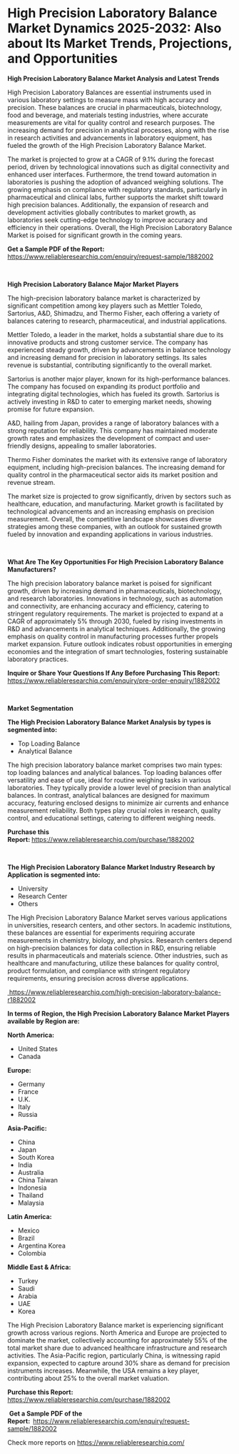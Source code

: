 <p><h1>High Precision Laboratory Balance Market Dynamics 2025-2032: Also about Its Market Trends, Projections, and Opportunities</h1></p><p><strong>High Precision Laboratory Balance Market Analysis and Latest Trends</strong></p>
<p><p>High Precision Laboratory Balances are essential instruments used in various laboratory settings to measure mass with high accuracy and precision. These balances are crucial in pharmaceuticals, biotechnology, food and beverage, and materials testing industries, where accurate measurements are vital for quality control and research purposes. The increasing demand for precision in analytical processes, along with the rise in research activities and advancements in laboratory equipment, has fueled the growth of the High Precision Laboratory Balance Market.</p><p>The market is projected to grow at a CAGR of 9.1% during the forecast period, driven by technological innovations such as digital connectivity and enhanced user interfaces. Furthermore, the trend toward automation in laboratories is pushing the adoption of advanced weighing solutions. The growing emphasis on compliance with regulatory standards, particularly in pharmaceutical and clinical labs, further supports the market shift toward high precision balances. Additionally, the expansion of research and development activities globally contributes to market growth, as laboratories seek cutting-edge technology to improve accuracy and efficiency in their operations. Overall, the High Precision Laboratory Balance Market is poised for significant growth in the coming years.</p></p>
<p><strong>Get a Sample PDF of the Report:&nbsp;</strong> <a href="https://www.reliableresearchiq.com/enquiry/request-sample/1882002?utm_campaign=2737&utm_medium=2&utm_source=Github&utm_content=ia&utm_term=01032025&utm_id=high-precision-laboratory-balance">https://www.reliableresearchiq.com/enquiry/request-sample/1882002</a></p>
<p>&nbsp;</p>
<p><strong>High Precision Laboratory Balance Major Market Players</strong></p>
<p><p>The high-precision laboratory balance market is characterized by significant competition among key players such as Mettler Toledo, Sartorius, A&D, Shimadzu, and Thermo Fisher, each offering a variety of balances catering to research, pharmaceutical, and industrial applications. </p><p>Mettler Toledo, a leader in the market, holds a substantial share due to its innovative products and strong customer service. The company has experienced steady growth, driven by advancements in balance technology and increasing demand for precision in laboratory settings. Its sales revenue is substantial, contributing significantly to the overall market.</p><p>Sartorius is another major player, known for its high-performance balances. The company has focused on expanding its product portfolio and integrating digital technologies, which has fueled its growth. Sartorius is actively investing in R&D to cater to emerging market needs, showing promise for future expansion.</p><p>A&D, hailing from Japan, provides a range of laboratory balances with a strong reputation for reliability. This company has maintained moderate growth rates and emphasizes the development of compact and user-friendly designs, appealing to smaller laboratories.</p><p>Thermo Fisher dominates the market with its extensive range of laboratory equipment, including high-precision balances. The increasing demand for quality control in the pharmaceutical sector aids its market position and revenue stream.</p><p>The market size is projected to grow significantly, driven by sectors such as healthcare, education, and manufacturing. Market growth is facilitated by technological advancements and an increasing emphasis on precision measurement. Overall, the competitive landscape showcases diverse strategies among these companies, with an outlook for sustained growth fueled by innovation and expanding applications in various industries.</p></p>
<p>&nbsp;</p>
<p><strong>What Are The Key Opportunities For High Precision Laboratory Balance Manufacturers?</strong></p>
<p><p>The high precision laboratory balance market is poised for significant growth, driven by increasing demand in pharmaceuticals, biotechnology, and research laboratories. Innovations in technology, such as automation and connectivity, are enhancing accuracy and efficiency, catering to stringent regulatory requirements. The market is projected to expand at a CAGR of approximately 5% through 2030, fueled by rising investments in R&D and advancements in analytical techniques. Additionally, the growing emphasis on quality control in manufacturing processes further propels market expansion. Future outlook indicates robust opportunities in emerging economies and the integration of smart technologies, fostering sustainable laboratory practices.</p></p>
<p><strong>Inquire or Share Your Questions If Any Before Purchasing This Report:</strong> <a href="https://www.reliableresearchiq.com/enquiry/pre-order-enquiry/1882002?utm_campaign=2737&utm_medium=2&utm_source=Github&utm_content=ia&utm_term=01032025&utm_id=high-precision-laboratory-balance">https://www.reliableresearchiq.com/enquiry/pre-order-enquiry/1882002</a></p>
<p>&nbsp;</p>
<p><strong>Market Segmentation</strong></p>
<p><strong>The High Precision Laboratory Balance Market Analysis by types is segmented into:</strong></p>
<p><ul><li>Top Loading Balance</li><li>Analytical Balance</li></ul></p>
<p><p>The high precision laboratory balance market comprises two main types: top loading balances and analytical balances. Top loading balances offer versatility and ease of use, ideal for routine weighing tasks in various laboratories. They typically provide a lower level of precision than analytical balances. In contrast, analytical balances are designed for maximum accuracy, featuring enclosed designs to minimize air currents and enhance measurement reliability. Both types play crucial roles in research, quality control, and educational settings, catering to different weighing needs.</p></p>
<p><strong>Purchase this Report:&nbsp;</strong><a href="https://www.reliableresearchiq.com/purchase/1882002?utm_campaign=2737&utm_medium=2&utm_source=Github&utm_content=ia&utm_term=01032025&utm_id=high-precision-laboratory-balance">https://www.reliableresearchiq.com/purchase/1882002</a></p>
<p>&nbsp;</p>
<p><strong>The High Precision Laboratory Balance Market Industry Research by Application is segmented into:</strong></p>
<p><ul><li>University</li><li>Research Center</li><li>Others</li></ul></p>
<p><p>The High Precision Laboratory Balance Market serves various applications in universities, research centers, and other sectors. In academic institutions, these balances are essential for experiments requiring accurate measurements in chemistry, biology, and physics. Research centers depend on high-precision balances for data collection in R&D, ensuring reliable results in pharmaceuticals and materials science. Other industries, such as healthcare and manufacturing, utilize these balances for quality control, product formulation, and compliance with stringent regulatory requirements, ensuring precision across diverse applications.</p></p>
<p><a href="https://www.reliableresearchiq.com/high-precision-laboratory-balance-r1882002?utm_campaign=2737&utm_medium=2&utm_source=Github&utm_content=ia&utm_term=01032025&utm_id=high-precision-laboratory-balance">&nbsp;https://www.reliableresearchiq.com/high-precision-laboratory-balance-r1882002</a></p>
<p><strong>In terms of Region, the High Precision Laboratory Balance Market Players available by Region are:</strong></p>
<p>
    <p> <strong> North America: </strong>
        <ul>
            <li>United States</li>
            <li>Canada</li>
        </ul>
        </p> 
    <p> <strong> Europe: </strong>
        <ul>
            <li>Germany</li>
            <li>France</li>
            <li>U.K.</li>
            <li>Italy</li>
            <li>Russia</li>
        </ul>
        </p> 
    <p> <strong> Asia-Pacific: </strong>
        <ul>
            <li>China</li>
            <li>Japan</li>
            <li>South Korea</li>
            <li>India</li>
            <li>Australia</li>
            <li>China Taiwan</li>
            <li>Indonesia</li>
            <li>Thailand</li>
            <li>Malaysia</li>
        </ul>
        </p> 
    <p> <strong> Latin America: </strong>
        <ul>
            <li>Mexico</li>
            <li>Brazil</li>
            <li>Argentina Korea</li>
            <li>Colombia</li>
        </ul>
        </p> 
    <p> <strong> Middle East & Africa: </strong>
        <ul>
            <li>Turkey</li>
            <li>Saudi</li>
            <li>Arabia</li>
            <li>UAE</li>
            <li>Korea</li>
        </ul>
    </p>
    </p>
<p><p>The High Precision Laboratory Balance market is experiencing significant growth across various regions. North America and Europe are projected to dominate the market, collectively accounting for approximately 55% of the total market share due to advanced healthcare infrastructure and research activities. The Asia-Pacific region, particularly China, is witnessing rapid expansion, expected to capture around 30% share as demand for precision instruments increases. Meanwhile, the USA remains a key player, contributing about 25% to the overall market valuation.</p></p>
<p><strong>Purchase this Report: </strong><a href="https://www.reliableresearchiq.com/purchase/1882002?utm_campaign=2737&utm_medium=2&utm_source=Github&utm_content=ia&utm_term=01032025&utm_id=high-precision-laboratory-balance">https://www.reliableresearchiq.com/purchase/1882002</a></p>
<p>&nbsp;<strong>Get a Sample PDF of the Report:&nbsp;&nbsp;</strong><a href="https://www.reliableresearchiq.com/enquiry/request-sample/1882002?utm_campaign=2737&utm_medium=2&utm_source=Github&utm_content=ia&utm_term=01032025&utm_id=high-precision-laboratory-balance">https://www.reliableresearchiq.com/enquiry/request-sample/1882002</a></p>
<p><strong></strong></p>
<p>Check more reports on <a href="https://www.reliableresearchiq.com/?utm_campaign=2737&utm_medium=2&utm_source=Github&utm_content=ia&utm_term=01032025&utm_id=high-precision-laboratory-balance">https://www.reliableresearchiq.com/</a></p>